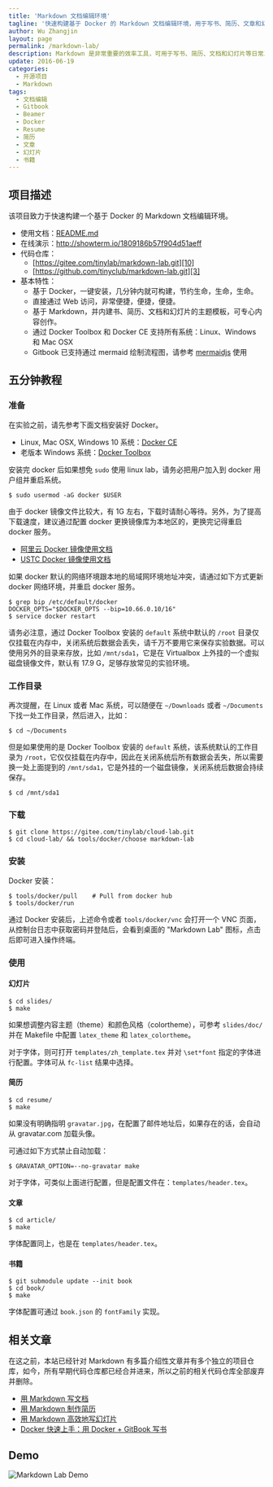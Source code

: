 ```yaml
---
title: 'Markdown 文档编辑环境'
tagline: '快速构建基于 Docker 的 Markdown 文档编辑环境，用于写书、简历、文章和幻灯片。'
author: Wu Zhangjin
layout: page
permalink: /markdown-lab/
description: Markdown 是非常重要的效率工具，可用于写书、简历、文档和幻灯片等日常工具，该项目用于快速构建一个基于 Docker 的 Markdown 文档编辑环境。
update: 2016-06-19
categories:
  - 开源项目
  - Markdown
tags:
  - 文档编辑
  - Gitbook
  - Beamer
  - Docker
  - Resume
  - 简历
  - 文章
  - 幻灯片
  - 书籍
---
```


## 项目描述

该项目致力于快速构建一个基于 Docker 的 Markdown 文档编辑环境。

  * 使用文档：[README.md][2]
  * 在线演示：<http://showterm.io/1809186b57f904d51aeff>
  * 代码仓库：
      * [https://gitee.com/tinylab/markdown-lab.git][10]
      * [https://github.com/tinyclub/markdown-lab.git][3]
  * 基本特性：
      * 基于 Docker，一键安装，几分钟内就可构建，节约生命，生命，生命。
      * 直接通过 Web 访问，非常便捷，便捷，便捷。
      * 基于 Markdown，并内建书、简历、文档和幻灯片的主题模板，可专心内容创作。
      * 通过 Docker Toolbox 和 Docker CE 支持所有系统：Linux、Windows 和 Mac OSX
      * Gitbook 已支持通过 mermaid 绘制流程图，请参考 [mermaidjs](https://mermaidjs.github.io) 使用

## 五分钟教程

### 准备

在实验之前，请先参考下面文档安装好 Docker。

* Linux, Mac OSX, Windows 10 系统：[Docker CE](https://store.docker.com/search?type=edition&offering=community)
* 老版本 Windows 系统：[Docker Toolbox](https://www.docker.com/docker-toolbox)

安装完 docker 后如果想免 `sudo` 使用 linux lab，请务必把用户加入到 docker 用户组并重启系统。

    $ sudo usermod -aG docker $USER

由于 docker 镜像文件比较大，有 1G 左右，下载时请耐心等待。另外，为了提高下载速度，建议通过配置 docker 更换镜像库为本地区的，更换完记得重启 docker 服务。

  * [阿里云 Docker 镜像使用文档](https://help.aliyun.com/document_detail/60750.html)
  * [USTC Docker 镜像使用文档](https://lug.ustc.edu.cn/wiki/mirrors/help/docker)

如果 docker 默认的网络环境跟本地的局域网环境地址冲突，请通过如下方式更新 docker 网络环境，并重启 docker 服务。

    $ grep bip /etc/default/docker
    DOCKER_OPTS="$DOCKER_OPTS --bip=10.66.0.10/16"
    $ service docker restart

请务必注意，通过 Docker Toolbox 安装的 `default` 系统中默认的 `/root` 目录仅仅挂载在内存中，关闭系统后数据会丢失，请千万不要用它来保存实验数据。可以使用另外的目录来存放，比如 `/mnt/sda1`，它是在 Virtualbox 上外挂的一个虚拟磁盘镜像文件，默认有 17.9 G，足够存放常见的实验环境。

### 工作目录

再次提醒，在 Linux 或者 Mac 系统，可以随便在 `~/Downloads` 或者 `~/Documents` 下找一处工作目录，然后进入，比如：

    $ cd ~/Documents

但是如果使用的是 Docker Toolbox 安装的 `default` 系统，该系统默认的工作目录为 `/root`，它仅仅挂载在内存中，因此在关闭系统后所有数据会丢失，所以需要换一处上面提到的 `/mnt/sda1`，它是外挂的一个磁盘镜像，关闭系统后数据会持续保存。

    $ cd /mnt/sda1

### 下载

    $ git clone https://gitee.com/tinylab/cloud-lab.git
    $ cd cloud-lab/ && tools/docker/choose markdown-lab

### 安装

Docker 安装：

    $ tools/docker/pull    # Pull from docker hub
    $ tools/docker/run

通过 Docker 安装后，上述命令或者 `tools/docker/vnc` 会打开一个 VNC 页面，从控制台日志中获取密码并登陆后，会看到桌面的 "Markdown Lab" 图标，点击后即可进入操作终端。

### 使用

#### 幻灯片

    $ cd slides/
    $ make

如果想调整内容主题（theme）和颜色风格（colortheme），可参考 `slides/doc/` 并在 Makefile 中配置 `latex_theme` 和 `latex_colortheme`。

对于字体，则可打开 `templates/zh_template.tex` 并对 `\set*font` 指定的字体进行配置。字体可从 `fc-list` 结果中选择。

#### 简历

    $ cd resume/
    $ make

如果没有明确指明 `gravatar.jpg`，在配置了邮件地址后，如果存在的话，会自动从 gravatar.com 加载头像。

可通过如下方式禁止自动加载：

    $ GRAVATAR_OPTION=--no-gravatar make

对于字体，可类似上面进行配置，但是配置文件在：`templates/header.tex`。

#### 文章

    $ cd article/
    $ make

字体配置同上，也是在 `templates/header.tex`。

#### 书籍

    $ git submodule update --init book
    $ cd book/
    $ make

字体配置可通过 `book.json` 的 `fontFamily` 实现。

## 相关文章

在这之前，本站已经针对 Markdown 有多篇介绍性文章并有多个独立的项目仓库，如今，所有早期代码仓库都已经合并进来，所以之前的相关代码仓库全部废弃并删除。

* [用 Markdown 写文档][4]
* [用 Markdown 制作简历][5]
* [用 Markdown 高效地写幻灯片][6]
* [Docker 快速上手：用 Docker + GitBook 写书][7]

## Demo

![Markdown Lab Demo](/wp-content/uploads/2016/08/30/markdown-lab-demo.jpg)

 [2]: https://gitee.com/tinylab/markdown-lab/blob/master/README.md
 [3]: https://github.com/tinyclub/markdown-lab
[10]: https://gitee.com/tinylab/markdown-lab
 [4]: http://tinylab.org/use-markdown-to-write-document/
 [5]: http://tinylab.org/write-resume-with-markdown/
 [6]: http://tinylab.org/use-markdown-to-write-slides/
 [7]: http://tinylab.org/docker-quick-start-docker-gitbook-writing-a-book/
